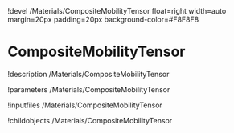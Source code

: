 <!-- MOOSE Object Documentation Stub: Remove this when content is added. -->!devel /Materials/CompositeMobilityTensor float=right width=auto margin=20px padding=20px background-color=#F8F8F8


# CompositeMobilityTensor
!description /Materials/CompositeMobilityTensor

!parameters /Materials/CompositeMobilityTensor

!inputfiles /Materials/CompositeMobilityTensor

!childobjects /Materials/CompositeMobilityTensor
